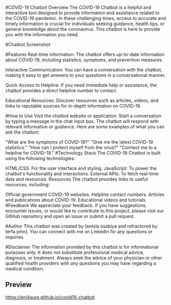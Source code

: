 #COVID-19 Chatbot
Overview
The COVID-19 Chatbot is a helpful and interactive tool designed to provide information and assistance related to the COVID-19 pandemic. In these challenging times, access to accurate and timely information is crucial for individuals seeking guidance, health tips, or general knowledge about the coronavirus. This chatbot is here to provide you with the information you need.

#Chatbot Screenshot

#Features
Real-time Information: The chatbot offers up-to-date information about COVID-19, including statistics, symptoms, and prevention measures.

Interactive Communication: You can have a conversation with the chatbot, making it easy to get answers to your questions in a conversational manner.

Quick Access to Helpline: If you need immediate help or assistance, the chatbot provides a direct helpline number to contact.

Educational Resources: Discover resources such as articles, videos, and links to reputable sources for in-depth information on COVID-19.

#How to Use
Visit the chatbot website or application.
Start a conversation by typing a message in the chat input box.
The chatbot will respond with relevant information or guidance.
Here are some examples of what you can ask the chatbot:

"What are the symptoms of COVID-19?"
"Give me the latest COVID-19 statistics."
"How can I protect myself from the virus?"
"Connect me to a helpline for COVID-19."
#Technology Stack
The COVID-19 Chatbot is built using the following technologies:

HTML/CSS: For the user interface and styling.
JavaScript: To power the chatbot's functionality and interactions.
External APIs: To fetch real-time data and resources.
Resources
The chatbot provides links to useful resources, including:

Official government COVID-19 websites.
Helpline contact numbers.
Articles and publications about COVID-19.
Educational videos and tutorials.
#Feedback
We appreciate your feedback. If you have suggestions, encounter issues, or would like to contribute to this project, please visit our GitHub repository and open an issue or submit a pull request.

#Author
This chatbot was created by [eniola osabiya and refractored by terfa john]. You can connect with me on LinkedIn for any questions or inquiries.

#Disclaimer
The information provided by this chatbot is for informational purposes only. It does not substitute professional medical advice, diagnosis, or treatment. Always seek the advice of your physician or other qualified health providers with any questions you may have regarding a medical condition.


## Preview
https://eni4sure.github.io/covid19-chatbot
